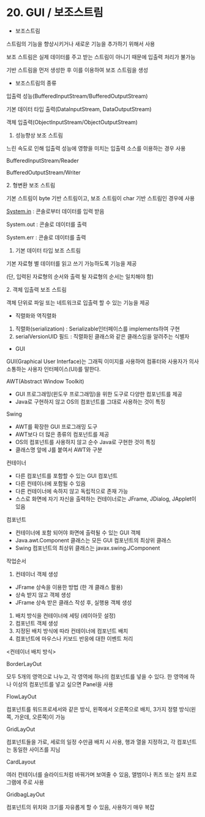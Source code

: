 # 20. GUI / 보조스트림



* 보조스트림

스트림의 기능을 향상시키거나 새로운 기능을 추가하기 위해서 사용

보조 스트림은 실제 데이터를 주고 받는 스트림이 아니기 때문에 입출력 처리가 불가능

기반 스트림을 먼저 생성한 후 이를 이용하여 보조 스트림을 생성

* 보조스트림의 종류

입출력 성능(BufferedInputStream/BufferedOutputStream)

기본 데이터 타입 출력(DataInputStream, DataOutputStream)

객체 입출력(ObjectInputStream/ObjectOutputStream)

1. 성능향상 보조 스트림

느린 속도로 인해 입출력 성능에 영향을 미치는 입출력 소스를 이용하는 경우 사용

BufferedInputStream/Reader

BufferedOutputStream/Writer

2\. 형변환 보조 스트림

기본 스트림이 byte 기반 스트림이고, 보조 스트림이 char 기반 스트림인 경우에 사용

[System.in](http://system.in) : 콘솔로부터 데이터를 입력 받음

System.out : 콘솔로 데이터를 출력

System.err : 콘솔로 데이터를 출력

1. 기본 데이터 타입 보조 스트림

기본 자료형 별 데이터를 읽고 쓰기 가능하도록 기능을 제공

(단, 입력된 자료형의 순서와 출력 될 자료형의 순서는 일치해야 함)

2\. 객체 입출력 보조 스트림

객체 단위로 파일 또는 네트워크로 입출력 할 수 있는 기능을 제공

* 직렬화와 역직렬화

1. 직렬화(serialization) : Serializable인터페이스를 implements하여 구현
2. serialVersionUID 필드 : 직렬화된 클래스와 같은 클래스임을 알려주는 식별자

* GUI

GUI(Graphical User Interface)는 그래픽 이미지를 사용하여 컴퓨터와 사용자가 의사소통하는 사용자 인터페이스(UI)를 말한다.

AWT(Abstract Window Toolkit)

* GUI 프로그래밍(윈도우 프로그래밍)을 위한 도구로 다양한 컴포넌트를 제공
* Java로 구현하지 않고 OS의 컴포넌트를 그대로 사용하는 것이 특징

Swing

* AWT를 확장한 GUI 프로그래밍 도구
* AWT보다 더 많은 종류의 컴포넌트를 제공
* OS의 컴포넌트를 사용하지 않고 순수 Java로 구현한 것이 특징
* 클래스명 앞에 J를 붙여서 AWT와 구분

컨테이너

* 다른 컴포넌트를 포함할 수 있는 GUI 컴포넌트
* 다른 컨테이너에 포함될 수 있음
* 다른 컨테이너에 속하지 않고 독립적으로 존재 가능
* 스스로 화면에 자기 자신을 출력하는 컨테이너로는 JFrame, JDialog, JApplet이 있음

컴포넌트

* 컨테이너에 포함 되어야 화면에 출력될 수 있는 GUI 객체
* Java.awt.Component 클래스는 모든 GUI 컴포넌트의 최상위 클래스
* Swing 컴포넌트의 최상위 클래스는 javax.swing.JComponent

작업순서

1. 컨테이너 객체 생성

* JFrame 상속을 이용한 방법 (한 개 클래스 활용)
* 상속 받지 않고 객체 생성
* JFrame 상속 받은 클래스 작성 후, 실행용 객체 생성

1. 배치 방식을 컨테이너에 세팅 (레이아웃 설정)
2. 컴포넌트 객체 생성
3. 지정된 배치 방식에 따라 컨테이너에 컴포넌트 배치
4. 컴포넌트에 마우스나 키보드 반응에 대한 이벤트 처리

<컨테이너 배치 방식>

BorderLayOut

모두 5개의 영역으로 나누고, 각 영역에 하나의 컴포넌트를 넣을 수 있다. 한 영역에 하나 이상의 컴포넌트를 넣고 싶으면 Panel을 사용

FlowLayOut

컴포넌트를 워드프로세서와 같은 방식, 왼쪽에서 오른쪽으로 배치, 3가지 정렬 방식(왼쪽, 가운데, 오른쪽)이 가능

GridLayOut

컴포넌트들을 가로, 세로의 일정 수만큼 배치 시 사용, 행과 열을 지정하고, 각 컴포넌트는 동일한 사이즈를 지님

CardLayout

여러 컨테이너를 슬라이드처럼 바꿔가며 보여줄 수 있음, 앨범이나 퀴즈 또는 설치 프로그램에 주로 사용

GridbagLayOut

컴포넌트의 위치와 크기를 자유롭게 할 수 있음, 사용하기 매우 복잡
